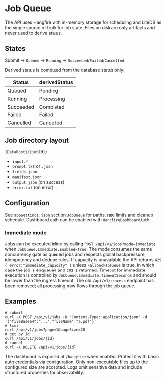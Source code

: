 # Job Queue

The API uses Hangfire with in-memory storage for scheduling and LiteDB as the single source of truth for job state. Files on disk are only artifacts and never used to derive status.

## States
Submit → `Queued` → `Running` → `Succeeded`/`Failed`/`Cancelled`

Derived status is computed from the database status only:

| Status | derivedStatus |
|--------|---------------|
| Queued | Pending       |
| Running| Processing    |
| Succeeded | Completed  |
| Failed | Failed       |
| Cancelled | Cancelled |

## Job directory layout
`{DataRoot}/{jobId}/`
- `input.*`
- `prompt.txt` or `.json`
- `fields.json`
- `manifest.json`
- `output.json` (on success)
- `error.txt` (on error)

## Configuration
See `appsettings.json` section `JobQueue` for paths, rate limits and cleanup schedule. Dashboard auth can be enabled with `HangfireDashboardAuth`.

### Immediate mode
Jobs can be executed inline by calling `POST /api/v1/jobs?mode=immediate` when `JobQueue.Immediate.Enabled=true`.
The mode consumes the same concurrency gate as queued jobs and respects global backpressure, idempotency and dedupe rules.
If capacity is unavailable the API returns `429 { error:"immediate_capacity" }` unless `FallbackToQueue` is true, in which case the job is enqueued and `202` is returned.
Timeout for immediate execution is controlled by `JobQueue.Immediate.TimeoutSeconds` and should be lower than the ingress timeout.
The old `/api/v1/process` endpoint has been removed; all processing now flows through the job queue.

## Examples
```
# submit
curl -X POST /api/v1/jobs -H "Content-Type: application/json" -d '{"fileBase64":"...","fileName":"a.pdf"}'
# list
curl /api/v1/jobs?page=1&pageSize=20
# get by id
curl /api/v1/jobs/{id}
# cancel
curl -X DELETE /api/v1/jobs/{id}
```

The dashboard is exposed at `/hangfire` when enabled. Protect it with basic auth credentials via configuration. Only non-executable files up to the configured size are accepted. Logs omit sensitive data and include structured properties for observability.

